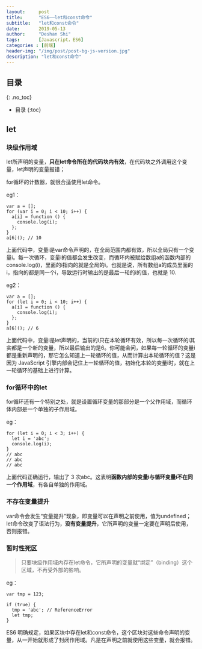 ```yaml
---
layout:     post
title:      "ES6——let和const命令"
subtitle:   "let和const命令"
date:       2019-05-13
author:     "Deshan Shi"
tags:       [Javascript，ES6]
categories : [前端]
header-img: "/img/post/post-bg-js-version.jpg"
description: "let和const命令"
---
```


## 目录
{: .no_toc}

* 目录
{:toc}

## let

### 块级作用域

let所声明的变量，**只在let命令所在的代码块内有效**，在代码块之外调用这个变量，let声明的变量报错；

for循环的计数器，就很合适使用let命令。

eg1：

	var a = [];
	for (var i = 0; i < 10; i++) {
	  a[i] = function () {
	    console.log(i);
	  };
	}
	a[6](); // 10

上面代码中，变量i是var命令声明的，在全局范围内都有效，所以全局只有一个变量i。每一次循环，变量i的值都会发生改变，而循环内被赋给数组a的函数内部的console.log(i)，里面的i指向的就是全局的i。也就是说，所有数组a的成员里面的i，指向的都是同一个i，导致运行时输出的是最后一轮的i的值，也就是 10.

eg2：

	var a = [];
	for (let i = 0; i < 10; i++) {
	  a[i] = function () {
	    console.log(i);
	  };
	}
	a[6](); // 6

上面代码中，变量i是let声明的，当前的i只在本轮循环有效，所以每一次循环的i其实都是一个新的变量，所以最后输出的是6。你可能会问，如果每一轮循环的变量i都是重新声明的，那它怎么知道上一轮循环的值，从而计算出本轮循环的值？这是因为 JavaScript 引擎内部会记住上一轮循环的值，初始化本轮的变量i时，就在上一轮循环的基础上进行计算。

### for循环中的let

for循环还有一个特别之处，就是设置循环变量的那部分是一个父作用域，而循环体内部是一个单独的子作用域。

eg：

	for (let i = 0; i < 3; i++) {
	  let i = 'abc';
	  console.log(i);
	}
	// abc
	// abc
	// abc

上面代码正确运行，输出了 3 次abc。这表明**函数内部的变量i与循环变量i不在同一个作用域**，有各自单独的作用域。

### 不存在变量提升

var命令会发生“变量提升”现象，即变量可以在声明之前使用，值为undefined；let命令改变了语法行为，**没有变量提升**，它所声明的变量一定要在声明后使用，否则报错。

### 暂时性死区

> 只要块级作用域内存在let命令，它所声明的变量就“绑定”（binding）这个区域，不再受外部的影响。

eg：
	
	var tmp = 123;
	
	if (true) {
	  tmp = 'abc'; // ReferenceError
	  let tmp;
	}

ES6 明确规定，如果区块中存在let和const命令，这个区块对这些命令声明的变量，从一开始就形成了封闭作用域。凡是在声明之前就使用这些变量，就会报错。